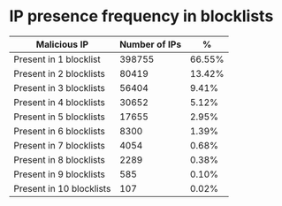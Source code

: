 # IP presence frequency in blocklists
| Malicious IP | Number of IPs | % |
|----|----|----|
| Present in 1 blocklist | 398755 | 66.55% |
| Present in 2 blocklists | 80419 | 13.42% |
| Present in 3 blocklists | 56404 | 9.41% |
| Present in 4 blocklists | 30652 | 5.12% |
| Present in 5 blocklists | 17655 | 2.95% |
| Present in 6 blocklists | 8300 | 1.39% |
| Present in 7 blocklists | 4054 | 0.68% |
| Present in 8 blocklists | 2289 | 0.38% |
| Present in 9 blocklists | 585 | 0.10% |
| Present in 10 blocklists | 107 | 0.02% |
